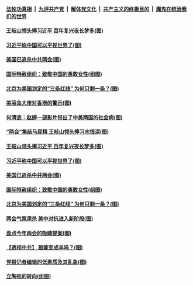 ####  [法轮功真相](../../../../basic/blob/master/README.md?t=03120301) &nbsp;|&nbsp; [九评共产党](../../../../9ping.md/blob/master/README.md?t=03120301) &nbsp;|&nbsp; [解体党文化](../../../../jtdwh.md/blob/master/README.md?t=03120301)  &nbsp;|&nbsp; [共产主义的终极目的](../../../../gczydzjmd.md/blob/master/README.md?t=03120301) &nbsp;|&nbsp; [魔鬼在统治我们的世界](../../../../mgztzwmdsj.md/blob/master/README.md?t=03120301) 

#### [王岐山领头捧习近平 百年复兴夜长梦多(图)](../pages/p4/965179.md?t=03120301) 

#### [习近平称中国可以平视世界了(图)](../pages/p4/965040.md?t=03120301) 


#### [美国已追杀中共两会(图)](../pages/p4/965048.md?t=03120301) 

#### [国际特赦组织：致敬中国的勇敢女性(组图)](../pages/p4/965047.md?t=03120301) 

#### [北京为美国划定的“三条红线” 为何只剩一条？(图)](../pages/p4/965051.md?t=03120301) 




#### [美丽岛大审对香港的警示(图)](../pages/p4/965190.md?t=03120301) 

#### [何清涟：赵婷一部影片带出了中美两国的社会病(图)](../pages/p4/965186.md?t=03120301) 

#### [“两会”集结马屁精 王岐山领头捧习水很深(图)](../pages/p4/965181.md?t=03120301) 

#### [王岐山领头捧习近平 百年复兴夜长梦多(图)](../pages/p4/965179.md?t=03120301) 


#### [习近平称中国可以平视世界了(图)](../pages/p4/965040.md?t=03120301) 


#### [美国已追杀中共两会(图)](../pages/p4/965048.md?t=03120301) 

#### [国际特赦组织：致敬中国的勇敢女性(组图)](../pages/p4/965047.md?t=03120301) 

#### [北京为美国划定的“三条红线” 为何只剩一条？(图)](../pages/p4/965051.md?t=03120301) 

#### [两会气氛肃杀 美中对抗进入新阶段(图)](../pages/p4/965043.md?t=03120301) 

#### [盘点今年两会的吸睛提案(图)](../pages/p4/965049.md?t=03120301) 

#### [【透视中共】 狼能变成羊吗？(图)](../pages/p4/965038.md?t=03120301) 



#### [党报记者编辑的低素质及其乱象(图)](../pages/p4/964961.md?t=03120301) 

#### [立陶宛的转向(组图)](../pages/p4/964947.md?t=03120301) 


